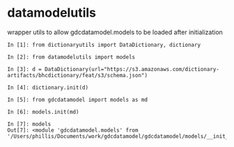 # datamodelutils
wrapper utils to allow gdcdatamodel.models to be loaded after initialization

```
In [1]: from dictionaryutils import DataDictionary, dictionary

In [2]: from datamodelutils import models

In [3]: d = DataDictionary(url="https://s3.amazonaws.com/dictionary-artifacts/bhcdictionary/feat/s3/schema.json")

In [4]: dictionary.init(d)

In [5]: from gdcdatamodel import models as md

In [6]: models.init(md)

In [7]: models
Out[7]: <module 'gdcdatamodel.models' from '/Users/phillis/Documents/work/gdcdatamodel/gdcdatamodel/models/__init__.pyc'>
```
